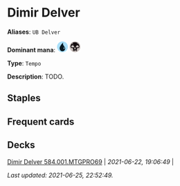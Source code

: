 # Dimir Delver

**Aliases**: `UB Delver`

**Dominant mana**: <img src="../resources/images/mana/U.png" width="25"/> <img src="../resources/images/mana/B.png" width="25"/>

**Type**: `Tempo`

**Description**: TODO.

## **Staples**



## **Frequent cards**



## **Decks**

[Dimir Delver 584.001.MTGPRO69](https://deckstats.net/decks/181430/2120535-dimir-delver-584-001-mtgpro69) | *2021-06-22, 19:06:49* |   


*Last updated: 2021-06-25, 22:52:49.*

